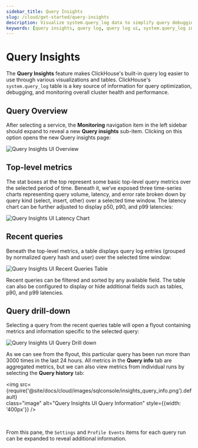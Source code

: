 ```yaml
---
sidebar_title: Query Insights
slug: /cloud/get-started/query-insights
description: Visualize system.query_log data to simplify query debugging and performance optimization
keywords: [query insights, query log, query log ui, system.query_log insights]
---
```


# Query Insights

The **Query Insights** feature makes ClickHouse's built-in query log easier to use through various visualizations and tables. ClickHouse's `system.query_log` table is a key source of information for query optimization, debugging, and monitoring overall cluster health and performance.

## Query Overview

After selecting a service, the **Monitoring** navigation item in the left sidebar should expand to reveal a new **Query insights** sub-item. Clicking on this option opens the new Query insights page:

![Query Insights UI Overview](@site/docs/cloud/images/sqlconsole/insights_overview.png)

## Top-level metrics

The stat boxes at the top represent some basic top-level query metrics over the selected period of time. Beneath it, we’ve exposed three time-series charts representing query volume, latency, and error rate broken down by query kind (select, insert, other) over a selected time window. The latency chart can be further adjusted to display p50, p90, and p99 latencies:

![Query Insights UI Latency Chart](@site/docs/cloud/images/sqlconsole/insights_latency.png)

## Recent queries

Beneath the top-level metrics, a table displays query log entries (grouped by normalized query hash and user) over the selected time window:

![Query Insights UI Recent Queries Table](@site/docs/cloud/images/sqlconsole/insights_recent.png)

Recent queries can be filtered and sorted by any available field. The table can also be configured to display or hide additional fields such as tables, p90, and p99 latencies.

## Query drill-down

Selecting a query from the recent queries table will open a flyout containing metrics and information specific to the selected query:

![Query Insights UI Query Drill down](@site/docs/cloud/images/sqlconsole/insights_drilldown.png)

As we can see from the flyout, this particular query has been run more than 3000 times in the last 24 hours. All metrics in the **Query info** tab are aggregated metrics, but we can also view metrics from individual runs by selecting the **Query history** tab:

<img src={require('@site/docs/cloud/images/sqlconsole/insights_query_info.png').default}    
  class="image"
  alt="Query Insights UI Query Information"
  style={{width: '400px'}} />

<br />

From this pane, the `Settings` and `Profile Events` items for each query run can be expanded to reveal additional information.
